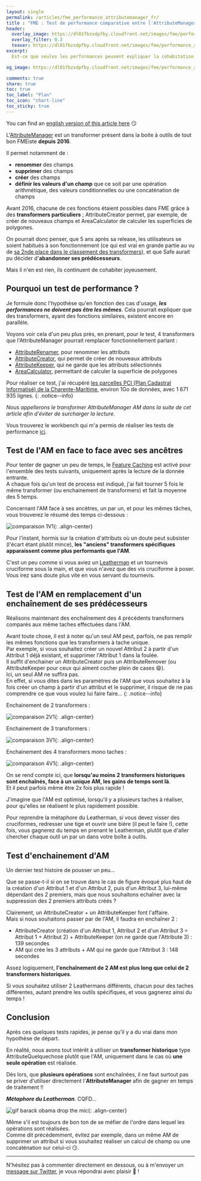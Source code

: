 ```yaml
---
layout: single
permalink: /articles/fme_performance_attributemanager_fr/
title : "FME : Test de performance comparative entre l'AttributeManager et certains transformers équivalents" 
header:
  overlay_image: https://dl01fbzxdpfby.cloudfront.net/images/fme/performance_attributemanager/fme_lizard_perf.png
  overlay_filter: 0.3
  teaser: https://dl01fbzxdpfby.cloudfront.net/images/fme/performance_attributemanager/fme_lizard_perf.png
excerpt:
  Est-ce que seules les performances peuvent expliquer la cohabitation de plusieurs transformers FME équivalents ?

og_image: https://dl01fbzxdpfby.cloudfront.net/images/fme/performance_attributemanager/fme_lizard_perf.png

comments: true
share: true
toc: true
toc_label: "Plan"
toc_icon: "chart-line"
toc_sticky: true
---
```


You can find an [english version of this article here](/articles/fme_performance_attributemanager_en/) :smirk:

L'[AttributeManager](https://docs.safe.com/fme/html/FME_Desktop_Documentation/FME_Transformers/Transformers/attributemanager.htm) est un transformer présent dans la boite à outils de tout bon FMEiste **depuis 2016**.

Il permet notamment de :

- **renommer** des champs
- **supprimer** des champs
- **créer** des champs
- **définir les valeurs d'un champ** que ce soit par une opération arithmétique, des valeurs conditionnelles ou une concaténation de champs

Avant 2016, chacune de ces fonctions étaient possibles dans FME grâce à des **transformers particuliers** ; AttributeCreator permet, par exemple, de créer de nouveaux champs et AreaCalculator de calculer les superficies de polygones.

On pourrait donc penser, que 5 ans après sa release, les utilisateurs se soient habitués à son fonctionnement (ce qui est vrai en grande partie au vu de [sa 2nde place dans le classement des transformers](https://aurelienchaumet.github.io/articles/fme_transformers_classement/#attributemanager-passe-second)), et que Safe aurait pu décider d'**abandonner ses prédécesseurs**.

Mais il n'en est rien, ils continuent de cohabiter joyeusement.

## Pourquoi un test de performance ?

Je formule donc l'hypothèse qu'en fonction des cas d'usage, **_les performances ne doivent pas être les mêmes_**. Cela pourrait expliquer que des transformers, ayant des fonctions similaires, existent encore en parallèle.

Voyons voir cela d'un peu plus près, en prenant, pour le test, 4 transformers que l'AttributeManager pourrait remplacer fonctionnellement parlant :

- [AttributeRenamer](https://docs.safe.com/fme/html/FME_Desktop_Documentation/FME_Transformers/Transformers/attributerenamer.htm), pour renommer les attributs
- [AttributeCreator](https://docs.safe.com/fme/html/FME_Desktop_Documentation/FME_Transformers/Transformers/attributecreator.htm), qui permet de créer de nouveaux attributs
- [AttributeKeeper](https://docs.safe.com/fme/html/FME_Desktop_Documentation/FME_Transformers/Transformers/attributekeeper.htm), qui ne garde que les attributs sélectionnés
- [AreaCalculator](https://docs.safe.com/fme/html/FME_Desktop_Documentation/FME_Transformers/Transformers/areacalculator.htm), permettant de calculer la superficie de polygones

Pour réaliser ce test, j'ai récupéré [les parcelles PCI (Plan Cadastral Informatisé) de la Charente-Maritime](https://cadastre.data.gouv.fr/data/etalab-cadastre/2021-04-01/geojson/departements/17/), environ 1Go de données, avec 1 671 935 lignes.
{: .notice--info}

_Nous appellerons le transformer AttributeManager *AM* dans la suite de cet article afin d'éviter de surcharger la lecture._

Vous trouverez le workbench qui m'a permis de réaliser les tests de performance [ici](aurelienchaumet.github.io/data/fme/).

## Test de l'AM en face to face avec ses ancêtres

Pour tenter de gagner un peu de temps, le [Feature Caching](https://www.safe.com/blog/2018/05/caching-data-fme-evangelist174/) est activé pour l'ensemble des tests suivants, uniquement après la lecture de la donnée entrante.  
A chaque fois qu'un test de process est indiqué, j'ai fait tourner 5 fois le même transformer (ou enchainement de transformers) et fait la moyenne des 5 temps.

Concernant l'AM face à ses ancètres, un par un, et pour les mêmes tâches, vous trouverez le résumé des temps ci-dessous :

![comparaison 1V1](https://dl01fbzxdpfby.cloudfront.net/images/fme/performance_attributemanager/1V1.png "Comparaison 1V1"){: .align-center}

Pour l'instant, hormis sur la création d'attributs où un doute peut subsister (l'écart étant plutôt mince), **les "anciens" transformers spécifiques apparaissent comme plus performants que l'AM**.

C'est un peu comme si vous aviez un [Leatherman](https://fr.wikipedia.org/wiki/Leatherman) et un tournevis cruciforme sous la main, et que vous n'avez que des vis cruciforme à poser. Vous irez sans doute plus vite en vous servant du tournevis.

## Test de l'AM en remplacement d'un enchaînement de ses prédécesseurs

Réalisons maintenant des enchaînement des 4 précédents transformers comparés aux même taches effectuées dans l'AM.

Avant toute chose, il est à noter qu'un seul AM peut, parfois, ne pas remplir les mêmes fonctions que les transformers à tache unique.  
Par exemple, si vous souhaitez créer un nouvel Attribut 2 à partir d'un Attribut 1 déjà existant, et supprimer l'Attribut 1 dans la foulée.  
Il suffit d'enchainer un AttributeCreator puis un AttributeRemover (ou AttributeKeeper pour ceux qui aiment cocher plein de cases :smile:).  
Ici, un seul AM ne suffira pas.  
En effet, si vous dites dans les paramètres de l'AM que vous souhaitez à la fois créer un champ à partir d'un attribut et le supprimer, il risque de ne pas comprendre ce que vous voulez lui faire faire...
{: .notice--info}

Enchainement de 2 transformers :

![comparaison 2V1](https://dl01fbzxdpfby.cloudfront.net/images/fme/performance_attributemanager/2V1.png "Comparaison 2V1"){: .align-center}

Enchainement de 3 transformers :

![comparaison 3V1](https://dl01fbzxdpfby.cloudfront.net/images/fme/performance_attributemanager/3V1.png "Comparaison 3V1"){: .align-center}

Enchainement des 4 transformers mono taches :

![comparaison 4V1](https://dl01fbzxdpfby.cloudfront.net/images/fme/performance_attributemanager/4V1.png "Comparaison 4V1"){: .align-center}

On se rend compte ici, que **lorsqu'au moins 2 transformers historiques sont enchaînés, face à un unique AM, les gains de temps sont là**.  
Et il peut parfois même être 2x fois plus rapide !

J'imagine que l'AM est optimisé, lorsqu'il y a plusieurs taches à réaliser, pour qu'elles se réalisent le plus rapidement possible.

Pour reprendre la métaphore du Leatherman, si vous devez visser des cruciformes, redresser une tige et ouvrir une bière (il peut le faire !), cette fois, vous gagnerez du temps en prenant le Leatherman, plutôt que d'aller chercher chaque outil un par un dans votre boîte à outils.

## Test d'enchainement d'AM

Un dernier test histoire de pousser un peu...

Que se passe-t-il si on se trouve dans le cas de figure évoqué plus haut de la création d'un Attribut 1 et d'un Attribut 2, puis d'un Attribut 3, lui-même dépendant des 2 premiers, mais que nous souhaitons echaîner avec la suppression des 2 premiers attributs créés ?

Clairement, un AttributeCreator + un AttributeKeeper font l'affaire.  
Mais si nous souhaitons passer par de l'AM, il faudra en enchaîner 2 :

- AttributeCreator (création d'un Attribut 1, Attribut 2 et d'un Attribut 3 = Attribut 1 + Attribut 2) + AttributeKeeper (on ne garde que l'Attribute 3) : 139 secondes
- AM qui crée les 3 attributs + AM qui ne garde que l'Attribut 3 : 148 secondes

Assez logiquement, **l'enchaînement de 2 AM est plus long que celui de 2 transformers historiques**.

Si vous souhaitez utiliser 2 Leathermans différents, chacun pour des taches différentes, autant prendre les outils spécifiques, et vous gagnerez ainsi du temps !

## Conclusion

Après ces quelques tests rapides, je pense qu'il y a du vrai dans mon hypothèse de départ.

En réalité, nous avons tout intérêt à utiliser un **transformer historique** type AttributeQuelquechose plutôt que l'AM, uniquement dans le cas où **une seule opération** est réalisée.

Dès lors, que **plusieurs opérations** sont enchaînées, il ne faut surtout pas se priver d'utiliser directement l'**AttributeManager** afin de gagner en temps de traitement !!

**_Métaphore du Leatherman_**. CQFD...

![gif barack obama drop the mic](https://media.giphy.com/media/3o7qDEq2bMbcbPRQ2c/giphy.gif "Barack drops the mic"){: .align-center}

Même s'il est toujours de bon ton de se méfier de l'ordre dans lequel les opérations sont réalisées.  
Comme dit précédemment, évitez par exemple, dans un même AM de supprimer un attribut si vous souhaitez réaliser un calcul de champ ou une concaténation sur celui-ci :smirk:.

----

N'hésitez pas à commenter directement en dessous, ou à m'envoyer un [message sur Twitter](https://twitter.com/messages/compose?recipient_id=938055192221765634), je vous répondrai avec plaisir :pray: !
